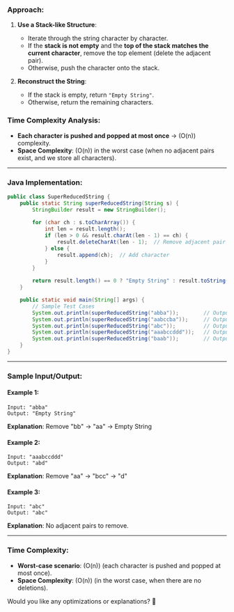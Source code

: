 ### **Approach**:
1. **Use a Stack-like Structure**:  
   - Iterate through the string character by character.
   - If the **stack is not empty** and the **top of the stack matches the current character**, remove the top element (delete the adjacent pair).
   - Otherwise, push the character onto the stack.

2. **Reconstruct the String**:  
   - If the stack is empty, return `"Empty String"`.
   - Otherwise, return the remaining characters.

### **Time Complexity Analysis**:
- **Each character is pushed and popped at most once** → \(O(n)\) complexity.
- **Space Complexity**: \(O(n)\) in the worst case (when no adjacent pairs exist, and we store all characters).

---

### **Java Implementation**:
```java
public class SuperReducedString {
    public static String superReducedString(String s) {
        StringBuilder result = new StringBuilder();
        
        for (char ch : s.toCharArray()) {
            int len = result.length();
            if (len > 0 && result.charAt(len - 1) == ch) {
                result.deleteCharAt(len - 1);  // Remove adjacent pair
            } else {
                result.append(ch);  // Add character
            }
        }
        
        return result.length() == 0 ? "Empty String" : result.toString();
    }

    public static void main(String[] args) {
        // Sample Test Cases
        System.out.println(superReducedString("abba"));        // Output: Empty String
        System.out.println(superReducedString("aabccba"));     // Output: Empty String
        System.out.println(superReducedString("abc"));         // Output: abc
        System.out.println(superReducedString("aaabccddd"));   // Output: abd
        System.out.println(superReducedString("baab"));        // Output: Empty String
    }
}
```

---

### **Sample Input/Output**:

#### **Example 1**:
```
Input: "abba"
Output: "Empty String"
```
**Explanation**: Remove "bb" → "aa" → Empty String

#### **Example 2**:
```
Input: "aaabccddd"
Output: "abd"
```
**Explanation**: Remove "aa" → "bcc" → "d"

#### **Example 3**:
```
Input: "abc"
Output: "abc"
```
**Explanation**: No adjacent pairs to remove.

---

### **Time Complexity**:  
- **Worst-case scenario**: \(O(n)\) (each character is pushed and popped at most once).
- **Space Complexity**: \(O(n)\) (in the worst case, when there are no deletions).

Would you like any optimizations or explanations? 🚀